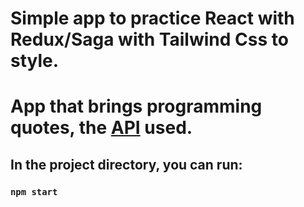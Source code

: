 # Simple app to practice React with Redux/Saga with Tailwind Css to style.
# App that brings programming quotes, the [API](https://github.com/skolakoda/programming-quotes-api) used.

## In the project directory, you can run:
### `npm start`
